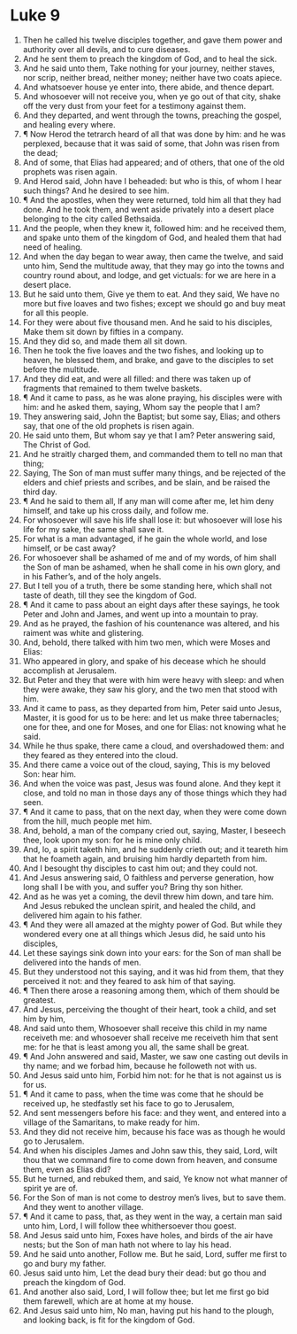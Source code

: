 ﻿# Luke 9
1. Then he called his twelve disciples together, and gave them power and authority over all devils, and to cure diseases. 
2. And he sent them to preach the kingdom of God, and to heal the sick. 
3. And he said unto them, Take nothing for your journey, neither staves, nor scrip, neither bread, neither money; neither have two coats apiece. 
4. And whatsoever house ye enter into, there abide, and thence depart. 
5. And whosoever will not receive you, when ye go out of that city, shake off the very dust from your feet for a testimony against them. 
6. And they departed, and went through the towns, preaching the gospel, and healing every where. 
7. ¶ Now Herod the tetrarch heard of all that was done by him: and he was perplexed, because that it was said of some, that John was risen from the dead; 
8. And of some, that Elias had appeared; and of others, that one of the old prophets was risen again. 
9. And Herod said, John have I beheaded: but who is this, of whom I hear such things? And he desired to see him. 
10. ¶ And the apostles, when they were returned, told him all that they had done. And he took them, and went aside privately into a desert place belonging to the city called Bethsaida. 
11. And the people, when they knew it, followed him: and he received them, and spake unto them of the kingdom of God, and healed them that had need of healing. 
12. And when the day began to wear away, then came the twelve, and said unto him, Send the multitude away, that they may go into the towns and country round about, and lodge, and get victuals: for we are here in a desert place. 
13. But he said unto them, Give ye them to eat. And they said, We have no more but five loaves and two fishes; except we should go and buy meat for all this people. 
14. For they were about five thousand men. And he said to his disciples, Make them sit down by fifties in a company. 
15. And they did so, and made them all sit down. 
16. Then he took the five loaves and the two fishes, and looking up to heaven, he blessed them, and brake, and gave to the disciples to set before the multitude. 
17. And they did eat, and were all filled: and there was taken up of fragments that remained to them twelve baskets. 
18. ¶ And it came to pass, as he was alone praying, his disciples were with him: and he asked them, saying, Whom say the people that I am? 
19. They answering said, John the Baptist; but some say, Elias; and others say, that one of the old prophets is risen again. 
20. He said unto them, But whom say ye that I am? Peter answering said, The Christ of God. 
21. And he straitly charged them, and commanded them to tell no man that thing; 
22. Saying, The Son of man must suffer many things, and be rejected of the elders and chief priests and scribes, and be slain, and be raised the third day. 
23. ¶ And he said to them all, If any man will come after me, let him deny himself, and take up his cross daily, and follow me. 
24. For whosoever will save his life shall lose it: but whosoever will lose his life for my sake, the same shall save it. 
25. For what is a man advantaged, if he gain the whole world, and lose himself, or be cast away? 
26. For whosoever shall be ashamed of me and of my words, of him shall the Son of man be ashamed, when he shall come in his own glory, and in his Father’s, and of the holy angels. 
27. But I tell you of a truth, there be some standing here, which shall not taste of death, till they see the kingdom of God. 
28. ¶ And it came to pass about an eight days after these sayings, he took Peter and John and James, and went up into a mountain to pray. 
29. And as he prayed, the fashion of his countenance was altered, and his raiment was white and glistering. 
30. And, behold, there talked with him two men, which were Moses and Elias: 
31. Who appeared in glory, and spake of his decease which he should accomplish at Jerusalem. 
32. But Peter and they that were with him were heavy with sleep: and when they were awake, they saw his glory, and the two men that stood with him. 
33. And it came to pass, as they departed from him, Peter said unto Jesus, Master, it is good for us to be here: and let us make three tabernacles; one for thee, and one for Moses, and one for Elias: not knowing what he said. 
34. While he thus spake, there came a cloud, and overshadowed them: and they feared as they entered into the cloud. 
35. And there came a voice out of the cloud, saying, This is my beloved Son: hear him. 
36. And when the voice was past, Jesus was found alone. And they kept it close, and told no man in those days any of those things which they had seen. 
37. ¶ And it came to pass, that on the next day, when they were come down from the hill, much people met him. 
38. And, behold, a man of the company cried out, saying, Master, I beseech thee, look upon my son: for he is mine only child. 
39. And, lo, a spirit taketh him, and he suddenly crieth out; and it teareth him that he foameth again, and bruising him hardly departeth from him. 
40. And I besought thy disciples to cast him out; and they could not. 
41. And Jesus answering said, O faithless and perverse generation, how long shall I be with you, and suffer you? Bring thy son hither. 
42. And as he was yet a coming, the devil threw him down, and tare him. And Jesus rebuked the unclean spirit, and healed the child, and delivered him again to his father. 
43. ¶ And they were all amazed at the mighty power of God. But while they wondered every one at all things which Jesus did, he said unto his disciples, 
44. Let these sayings sink down into your ears: for the Son of man shall be delivered into the hands of men. 
45. But they understood not this saying, and it was hid from them, that they perceived it not: and they feared to ask him of that saying. 
46. ¶ Then there arose a reasoning among them, which of them should be greatest. 
47. And Jesus, perceiving the thought of their heart, took a child, and set him by him, 
48. And said unto them, Whosoever shall receive this child in my name receiveth me: and whosoever shall receive me receiveth him that sent me: for he that is least among you all, the same shall be great. 
49. ¶ And John answered and said, Master, we saw one casting out devils in thy name; and we forbad him, because he followeth not with us. 
50. And Jesus said unto him, Forbid him not: for he that is not against us is for us. 
51. ¶ And it came to pass, when the time was come that he should be received up, he stedfastly set his face to go to Jerusalem, 
52. And sent messengers before his face: and they went, and entered into a village of the Samaritans, to make ready for him. 
53. And they did not receive him, because his face was as though he would go to Jerusalem. 
54. And when his disciples James and John saw this, they said, Lord, wilt thou that we command fire to come down from heaven, and consume them, even as Elias did? 
55. But he turned, and rebuked them, and said, Ye know not what manner of spirit ye are of. 
56. For the Son of man is not come to destroy men’s lives, but to save them. And they went to another village. 
57. ¶ And it came to pass, that, as they went in the way, a certain man said unto him, Lord, I will follow thee whithersoever thou goest. 
58. And Jesus said unto him, Foxes have holes, and birds of the air have nests; but the Son of man hath not where to lay his head. 
59. And he said unto another, Follow me. But he said, Lord, suffer me first to go and bury my father. 
60. Jesus said unto him, Let the dead bury their dead: but go thou and preach the kingdom of God. 
61. And another also said, Lord, I will follow thee; but let me first go bid them farewell, which are at home at my house. 
62. And Jesus said unto him, No man, having put his hand to the plough, and looking back, is fit for the kingdom of God. 
